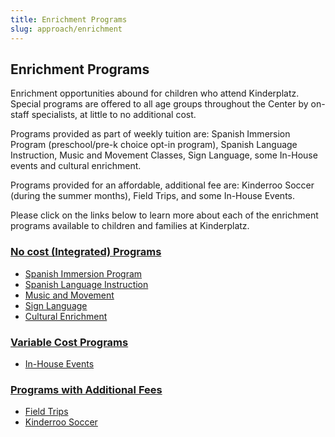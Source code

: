 ```yaml
---
title: Enrichment Programs
slug: approach/enrichment
---
```



## Enrichment Programs

Enrichment opportunities abound for children who attend Kinderplatz. Special programs are offered to all age groups throughout the Center by on-staff specialists, at little to no additional cost.

Programs provided as part of weekly tuition are: Spanish Immersion Program (preschool/pre-k choice opt-in program), Spanish Language Instruction, Music and Movement Classes, Sign Language, some In-House events and cultural enrichment.

Programs provided for an affordable, additional fee are: Kinderroo Soccer (during the summer months), Field Trips, and some In-House Events.

Please click on the links below to learn more about each of the enrichment programs available to children and families at Kinderplatz.

### [No cost (Integrated) Programs](https://kinderplatzkids.com/enrichment/nocost)

* [Spanish Immersion Program](https://kinderplatzkids.com/ageGroups/immersion)
* [Spanish Language Instruction](https://kinderplatzkids.com/enrichment/nocost.html#spanish)
* [Music and Movement](https://kinderplatzkids.com/enrichment/nocost.html#music)
* [Sign Language](https://kinderplatzkids.com/enrichment/nocost.html#signLanguage)
* [Cultural Enrichment](https://kinderplatzkids.com/enrichment/nocost.html#cultural)

### [Variable Cost Programs](https://kinderplatzkids.com/enrichment/variable.html)

* [In-House Events](https://kinderplatzkids.com/enrichment/variable.html#inhouse)

### [Programs with Additional Fees](https://kinderplatzkids.com/approach/approach-08-03-addtlfee.html)

* [Field Trips](https://kinderplatzkids.com/enrichment/fieldtrips.html)
* [Kinderroo Soccer](https://kinderplatzkids.com/enrichment/kinderroo.html)